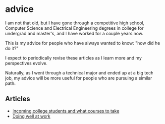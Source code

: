 # advice

I am not that old, but I have gone through a competitive high school, Computer Science and Electrical Engineering degrees in college for undergrad and master's, and I have worked for a couple years now. 

This is my advice for people who have always wanted to know: "how did he do it?"

I expect to periodically revise these articles as I learn more and my perspectives evolve.

Naturally, as I went through a technical major and ended up at a big tech job, my advice will be more useful for people who are pursuing a similar path.

## Articles

* [Incoming college students and what courses to take](incoming_college.md)
* [Doing well at work](work.md)